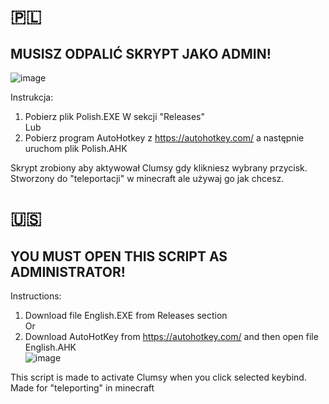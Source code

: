 

# 🇵🇱
## MUSISZ ODPALIĆ SKRYPT JAKO ADMIN!
![image](https://github.com/macius555pc/Clumsy-script/assets/166862949/d93c4c62-9dd6-468e-b1d3-a9ec494f1522) <br>

Instrukcja:
1. Pobierz plik Polish.EXE W sekcji "Releases" <br>
Lub <br>
2. Pobierz program AutoHotkey z https://autohotkey.com/ a następnie uruchom plik Polish.AHK <br>

Skrypt zrobiony aby aktywował Clumsy gdy klikniesz wybrany przycisk.
    Stworzony do "teleportacji" w minecraft ale używaj go jak chcesz.

# 🇺🇸
## YOU MUST OPEN THIS SCRIPT AS ADMINISTRATOR! 
Instructions: <br>
1. Download file English.EXE from Releases section <br>
Or <br>
2. Download AutoHotKey from https://autohotkey.com/ and then open file English.AHK <br>
![image](https://github.com/macius555pc/Clumsy-script/assets/166862949/14265c86-5777-49b2-9583-f014d5c0bd1e)

This script is made to activate Clumsy when you click selected keybind.
    Made for "teleporting" in minecraft
